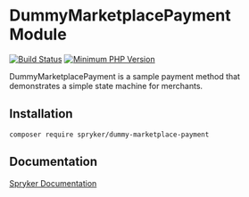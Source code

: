 # DummyMarketplacePayment Module
[![Build Status](https://travis-ci.org/spryker/dummy-marketplace-payment.svg)](https://travis-ci.org/spryker/dummy-marketplace-payment)
[![Minimum PHP Version](https://img.shields.io/badge/php-%3E%3D%207.2-8892BF.svg)](https://php.net/)

DummyMarketplacePayment is a sample payment method that demonstrates a simple state machine for merchants.

## Installation

```
composer require spryker/dummy-marketplace-payment
```

## Documentation

[Spryker Documentation](https://academy.spryker.com/developing_with_spryker/module_guide/modules.html)
